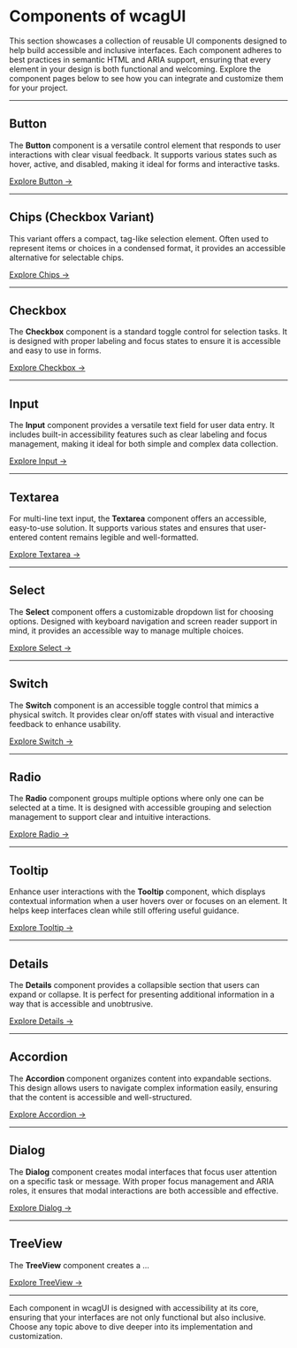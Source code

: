# Components of wcagUI

This section showcases a collection of reusable UI components designed to help build accessible and inclusive interfaces. Each component adheres to best practices in semantic HTML and ARIA support, ensuring that every element in your design is both functional and welcoming. Explore the component pages below to see how you can integrate and customize them for your project.

---

## Button

The **Button** component is a versatile control element that responds to user interactions with clear visual feedback. It supports various states such as hover, active, and disabled, making it ideal for forms and interactive tasks.

[Explore Button →](./components-button.html)

---

## Chips (Checkbox Variant)

This variant offers a compact, tag-like selection element. Often used to represent items or choices in a condensed format, it provides an accessible alternative for selectable chips.

[Explore Chips →](./components-chips.html)

---

## Checkbox

The **Checkbox** component is a standard toggle control for selection tasks. It is designed with proper labeling and focus states to ensure it is accessible and easy to use in forms.

[Explore Checkbox →](./components-checkbox.html)

---

## Input

The **Input** component provides a versatile text field for user data entry. It includes built-in accessibility features such as clear labeling and focus management, making it ideal for both simple and complex data collection.

[Explore Input →](./components-input.html)

---

## Textarea

For multi-line text input, the **Textarea** component offers an accessible, easy-to-use solution. It supports various states and ensures that user-entered content remains legible and well-formatted.

[Explore Textarea →](./components-textarea.html)

---

## Select

The **Select** component offers a customizable dropdown list for choosing options. Designed with keyboard navigation and screen reader support in mind, it provides an accessible way to manage multiple choices.

[Explore Select →](./components-select.html)

---

## Switch

The **Switch** component is an accessible toggle control that mimics a physical switch. It provides clear on/off states with visual and interactive feedback to enhance usability.

[Explore Switch →](./components-switch.html)

---

## Radio

The **Radio** component groups multiple options where only one can be selected at a time. It is designed with accessible grouping and selection management to support clear and intuitive interactions.

[Explore Radio →](./components-radio.html)

---

## Tooltip

Enhance user interactions with the **Tooltip** component, which displays contextual information when a user hovers over or focuses on an element. It helps keep interfaces clean while still offering useful guidance.

[Explore Tooltip →](./components-tooltip.html)

---

## Details

The **Details** component provides a collapsible section that users can expand or collapse. It is perfect for presenting additional information in a way that is accessible and unobtrusive.

[Explore Details →](./components-details.html)

---

## Accordion

The **Accordion** component organizes content into expandable sections. This design allows users to navigate complex information easily, ensuring that the content is accessible and well-structured.

[Explore Accordion →](./components-accordion.html)

---

## Dialog

The **Dialog** component creates modal interfaces that focus user attention on a specific task or message. With proper focus management and ARIA roles, it ensures that modal interactions are both accessible and effective.

[Explore Dialog →](./components-dialog.html)

---

## TreeView

The **TreeView** component creates a ...

[Explore TreeView →](./components-tree-view.html)

---

Each component in wcagUI is designed with accessibility at its core, ensuring that your interfaces are not only functional but also inclusive. Choose any topic above to dive deeper into its implementation and customization.
